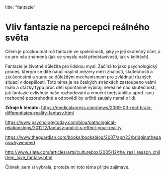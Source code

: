 title: "fantazie"

# **Vliv fantazie na percepci reálného světa**

Cílem je prozkoumat roli fantazie ve společnosti, jaký je její skutečný účel, a co pro nás znamená (jak ve smyslu naší představivosti, tak v knihách).

Fantazie je životně důležitá pro lidskou mysl. Začíná to jako psychologický proces, kterým se dítě naučí naplnit mezery mezi znalostí, skutečností a zkušenostmi a stane se důležitým mechanismem pro zvládnutí různých situací v dospělosti. Toto téma je na českých stránkách zastoupeno velmi málo a otázky typu proč děti spontánně vybírají nereálné nad skutečností, jak fantazie ovlivňuje naše rozhodování a emoční (ne)stabilitu apod. jsou rozhodně pozoruhodné a odpovědi by určitě zaujaly nemálo lidí.

**Zdroje k tématu:**
https://medicalxpress.com/news/2009-03-real-brain-differentiates-reality-fantasy.html

https://www.psychologytoday.com/blog/pathological-relationships/201212/fantasy-and-it-s-effect-your-reality

https://www.theguardian.com/books/booksblog/2007/apr/23/bridgingthegapswhyweneed

http://www.slate.com/articles/arts/culturebox/2005/12/the_real_reason_children_love_fantasy.html

Článek jsem si vybrala, protože mi toto téma přijde zajímavé.